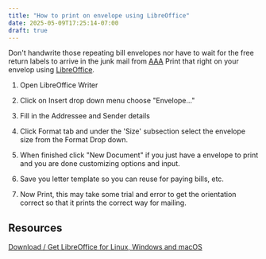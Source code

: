 ```yaml
---
title: "How to print on envelope using LibreOffice"
date: 2025-05-09T17:25:14-07:00
draft: true
---
```


Don't handwrite those repeating bill envelopes nor have to wait for the free return labels to arrive in the junk mail from [AAA](https://www.aaa.com/) Print that right on your envelop using [LibreOffice](https://www.libreoffice.org/).

1. Open LibreOffice Writer

2. Click on Insert drop down menu choose "Envelope..."

3. Fill in the Addressee and Sender details

4. Click Format tab and under the 'Size' subsection select the envelope size from the Format Drop down.

4. When finished click "New Document" if you just have a envelope to print and you are done customizing options and input.

5. Save you letter template so you can reuse for paying bills, etc.

6. Now Print, this may take some trial and error to get the orientation correct so that it prints the correct way for mailing.

## Resources

[Download / Get LibreOffice for Linux, Windows and macOS](https://www.libreoffice.org/download/download-libreoffice/)


